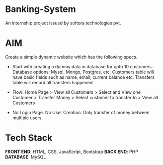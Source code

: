 # Banking-System
An internship project issued by softora technologies pvt.

# AIM
Create a simple dynamic website which has the following specs.</br>
 - Start with creating a dummy data in database for upto 10 customers.
   Database options: Mysql, Mongo, Postgres, etc. Customers table will
   have basic fields such as name, email, current balance etc. Transfers
   table will record all transfers happened.

-  Flow: Home Page > View all Customers > Select and View one Customer >
   Transfer Money > Select customer to transfer to > View all Customers
   
-  No Login Page. No User Creation. Only transfer of money between
   multiple users.

# Tech Stack
**FRONT END**: HTML, CSS, JavaScript, Bootstrap
**BACK END**: PHP
**DATABASE**: MySQL



